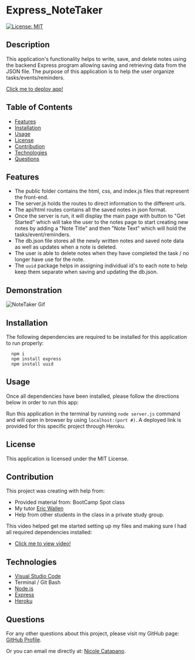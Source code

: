   # Express_NoteTaker
  [![License: MIT](https://img.shields.io/badge/License-MIT-yellow.svg)](https://opensource.org/licenses/MIT)
   

  ## Description

  This application's functionality helps to write, save, and delete notes using the backend Express program allowing saving and retrieving data from the JSON file. The purpose of this application is to help the user organize tasks/events/reminders.  

  [Click me to deploy app!](https://pacific-thicket-92509.herokuapp.com/)
  
  ## Table of Contents
  
  * [Features](#features)
  * [Installation](#installation)
  * [Usage](#usage)
  * [License](#license)
  * [Contribution](#contribution)
  * [Technologies](#technologies)
  * [Questions](#questions)
 
  ## Features

  - The public folder contains the html, css, and index.js files that represent the front-end.
  - The server.js holds the routes to direct information to the different urls.
  - The api/html routes contains all the saved notes in json format.
  - Once the server is run, it will display the main page with button to "Get Started" which will take the user to the notes page to start creating new notes by adding a "Note Title" and then "Note Text" which will hold the tasks/event/reminders.
  - The db.json file stores all the newly written notes and saved note data as well as updates when a note is deleted.
  - The user is able to delete notes when they have completed the task / no longer have use for the note.
  - The `uuid` package helps in assigning individual id's to each note to help keep them separate when saving and updating the db.json.


  ## Demonstration
  ![NoteTaker Gif](./public/assets/images/NoteTaker.gif)

  ## Installation

  The following dependencies are required to be installed for this application to run properly:
      
      npm i
      npm install express
      npm install uuid


  ## Usage

  Once all dependencies have been installed, please follow the directions below in order to run this app:

  Run this application in the terminal by running `node server.js` command and will open in browser by using `localhost:(port #)`. A deployed link is provided for this specific project through Heroku.


  ## License

  This application is licensed under the MIT License. 


  ## Contribution

  This project was creating with help from:
  * Provided material from: BootCamp Spot class 
  * My tutor [Eric Wallen](https://github.com/ericwallen)
  * Help from other students in the class in a private study group.

  This video helped get me started setting up my files and making sure I had all required dependencies installed:
  * [Click me to view video!](https://www.youtube.com/watch?list=PLgJ8UgkiorCmI_wKKVt5FlkTG63sQF6rr&v=G7RvQMW2DOg&feature=youtu.be)

    
  ## Technologies
  
  * [Visual Studio Code](https://code.visualstudio.com/) 
  * Terminal / Git Bash
  * [Node.js](https://nodejs.org/en/)  
  * [Express](https://expressjs.com/)
  * [Heroku](https://devcenter.heroku.com/articles/getting-started-with-nodejs)
    
  ## Questions

  For any other questions about this project, please visit my GitHub page: [GitHub Profile](https://github.com/nsc9605/Express_NoteTaker).
    
  Or you can email me directly at: [Nicole Catapano](mailto:nsc9605@gmail.com).
  

